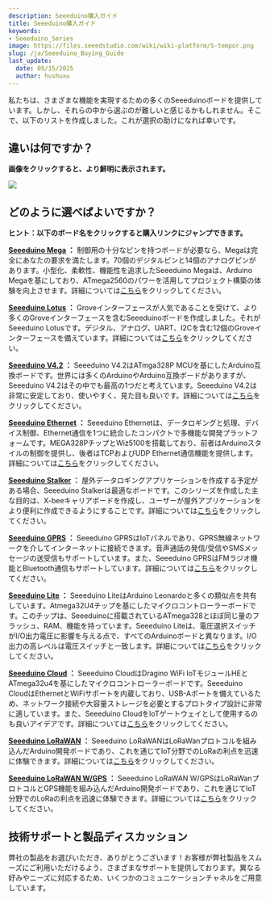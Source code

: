 ```yaml
---
description: Seeeduino購入ガイド
title: Seeeduino購入ガイド
keywords:
- Seeeduino_Series
image: https://files.seeedstudio.com/wiki/wiki-platform/S-tempor.png
slug: /ja/Seeeduino_Buying_Guide
last_update:
  date: 05/15/2025
  author: hushuxu
---
```



私たちは、さまざまな機能を実現するための多くのSeeeduinoボードを提供しています。しかし、それらの中から選ぶのが難しいと感じるかもしれません。そこで、以下のリストを作成しました。これが選択の助けになれば幸いです。

## 違いは何ですか？

**画像をクリックすると、より鮮明に表示されます。**

[![](https://files.seeedstudio.com/wiki/Seeeduino-Buying-Guide/img/seeeduino_list_1.PNG)](https://files.seeedstudio.com/wiki/Seeeduino-Buying-Guide/img/seeeduino_list_1.PNG)

## どのように選べばよいですか？
**ヒント：以下のボード名をクリックすると購入リンクにジャンプできます。**

**[Seeeduino Mega](https://www.seeedstudio.com/Seeeduino-Mega-p-717.html) ：** 制御用の十分なピンを持つボードが必要なら、Megaは完全にあなたの要求を満たします。70個のデジタルピンと14個のアナログピンがあります。小型化、柔軟性、機能性を追求したSeeeduino Megaは、Arduino Megaを基にしており、ATmega2560のパワーを活用してプロジェクト構築の体験を向上させます。詳細については[こちら](https://wiki.seeedstudio.com/ja/Seeeduino_Mega/)をクリックしてください。

**[Seeeduino Lotus](https://www.seeedstudio.com/Seeeduino-Lotus-ATMega328-Board-with-Grove-Interface-p-1942.html) ：** Groveインターフェースが人気であることを受けて、より多くのGroveインターフェースを含むSeeeduinoボードを作成しました。それがSeeeduino Lotusです。デジタル、アナログ、UART、I2Cを含む12個のGroveインターフェースを備えています。詳細については[こちら](https://wiki.seeedstudio.com/ja/Seeeduino_Lotus/)をクリックしてください。

**[Seeeduino V4.2](https://www.seeedstudio.com/Seeeduino-V4.2-p-2517.html) ：** Seeeduino V4.2はATmga328P MCUを基にしたArduino互換ボードです。世界には多くのArduinoやArduino互換ボードがありますが、Seeeduino V4.2はその中でも最高の1つだと考えています。Seeeduino V4.2は非常に安定しており、使いやすく、見た目も良いです。詳細については[こちら](https://wiki.seeedstudio.com/ja/Seeeduino_v4.2/)をクリックしてください。

**[Seeeduino Ethernet](https://www.seeedstudio.com/Seeeduino-Ethernet-p-1231.html) ：** Seeeduino Ethernetは、データロギングと処理、デバイス制御、Ethernet通信を1つに統合したコンパクトで多機能な開発プラットフォームです。MEGA328PチップとWiz5100を搭載しており、前者はArduinoスタイルの制御を提供し、後者はTCPおよびUDP Ethernet通信機能を提供します。詳細については[こちら](https://wiki.seeedstudio.com/ja/Seeeduino_Ethernet/)をクリックしてください。

**[Seeeduino Stalker](https://www.seeedstudio.com/Seeeduino-Stalker-V3.1-p-2686.html) ：** 屋外データロギングアプリケーションを作成する予定がある場合、Seeeduino Stalkerは最適なボードです。このシリーズを作成した主な目的は、X-beeキャリアボードを作成し、ユーザーが屋外アプリケーションをより便利に作成できるようにすることです。詳細については[こちら](https://wiki.seeedstudio.com/ja/Seeeduino_Stalker_V3.1/)をクリックしてください。

**[Seeeduino GPRS](https://www.seeedstudio.com/Seeeduino-GPRS-p-1909.html) ：** Seeeduino GPRSはIoTパネルであり、GPRS無線ネットワークを介してインターネットに接続できます。音声通話の発信/受信やSMSメッセージの送受信もサポートしています。また、Seeeduino GPRSはFMラジオ機能とBluetooth通信もサポートしています。詳細については[こちら](https://wiki.seeedstudio.com/ja/Seeeduino_GPRS/)をクリックしてください。

**[Seeeduino Lite](https://www.seeedstudio.com/Seeeduino-Lite-p-1487.html) ：** Seeeduino LiteはArduino Leonardoと多くの類似点を共有しています。Atmega32U4チップを基にしたマイクロコントローラーボードです。このチップは、Seeeduinoに搭載されているATmega328とほぼ同じ量のフラッシュ、RAM、機能を持っています。Seeeduino Liteは、電圧選択スイッチがI/O出力電圧に影響を与える点で、すべてのArduinoボードと異なります。I/O出力の高レベルは電圧スイッチと一致します。詳細については[こちら](https://wiki.seeedstudio.com/ja/Seeeduino_Lite/)をクリックしてください。

**[Seeeduino Cloud](https://www.seeedstudio.com/Seeeduino-Cloud-Arduino-Yun-compatible-openWRT-controller-p-2123.html) ：** Seeeduino CloudはDragino WiFi IoTモジュールHEとATmega32u4を基にしたマイクロコントローラーボードです。Seeeduino CloudはEthernetとWiFiサポートを内蔵しており、USB-Aポートを備えているため、ネットワーク接続や大容量ストレージを必要とするプロトタイプ設計に非常に適しています。また、Seeeduino CloudをIoTゲートウェイとして使用するのも良いアイデアです。詳細については[こちら](https://wiki.seeedstudio.com/ja/Seeeduino_Cloud/)をクリックしてください。

**[Seeeduino LoRaWAN](https://www.seeedstudio.com/Seeeduino-LoRaWAN-p-2780.html) ：** Seeeduino LoRaWANはLoRaWanプロトコルを組み込んだArduino開発ボードであり、これを通じてIoT分野でのLoRaの利点を迅速に体験できます。詳細については[こちら](https://wiki.seeedstudio.com/ja/Seeeduino_LoRAWAN/)をクリックしてください。

**[Seeeduino LoRaWAN W/GPS](https://www.seeedstudio.com/Seeeduino-LoRaWAN-W-GPS-p-2781.html) ：** Seeeduino LoRaWAN W/GPSはLoRaWanプロトコルとGPS機能を組み込んだArduino開発ボードであり、これを通じてIoT分野でのLoRaの利点を迅速に体験できます。詳細については[こちら](https://wiki.seeedstudio.com/ja/Seeeduino_LoRAWAN/)をクリックしてください。

## 技術サポートと製品ディスカッション

弊社の製品をお選びいただき、ありがとうございます！お客様が弊社製品をスムーズにご利用いただけるよう、さまざまなサポートを提供しております。異なる好みやニーズに対応するため、いくつかのコミュニケーションチャネルをご用意しています。

<div class="button_tech_support_container">
<a href="https://forum.seeedstudio.com/" class="button_forum"></a> 
<a href="https://www.seeedstudio.com/contacts" class="button_email"></a>
</div>

<div class="button_tech_support_container">
<a href="https://discord.gg/eWkprNDMU7" class="button_discord"></a> 
<a href="https://github.com/Seeed-Studio/wiki-documents/discussions/69" class="button_discussion"></a>
</div>